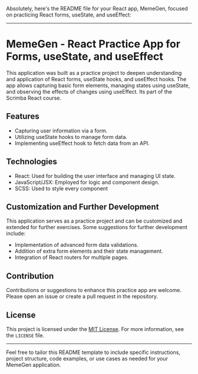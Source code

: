 Absolutely, here's the README file for your React app, MemeGen, focused on practicing React forms, useState, and useEffect:

---

# MemeGen - React Practice App for Forms, useState, and useEffect

This application was built as a practice project to deepen understanding and application of React forms, useState hooks, and useEffect hooks. The app allows capturing basic form elements, managing states using useState, and observing the effects of changes using useEffect. Its part of the Scrimba React course. 

## Features

- Capturing user information via a form.
- Utilizing useState hooks to manage form data.
- Implementing useEffect hook to fetch data from an API.

## Technologies

- React: Used for building the user interface and managing UI state.
- JavaScript/JSX: Employed for logic and component design.
- SCSS: Used to style every component

## Customization and Further Development

This application serves as a practice project and can be customized and extended for further exercises. Some suggestions for further development include:

- Implementation of advanced form data validations.
- Addition of extra form elements and their state management.
- Integration of React routers for multiple pages.

## Contribution

Contributions or suggestions to enhance this practice app are welcome. Please open an issue or create a pull request in the repository.

## License

This project is licensed under the [MIT License](https://opensource.org/licenses/MIT). For more information, see the `LICENSE` file.

---

Feel free to tailor this README template to include specific instructions, project structure, code examples, or use cases as needed for your MemeGen application.
